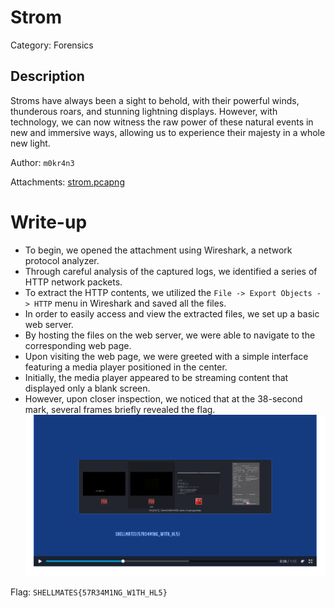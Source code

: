 # Strom
Category: Forensics

## Description
Stroms have always been a sight to behold, with their powerful winds, thunderous roars, and stunning lightning displays. However, with technology, we can now witness the raw power of these natural events in new and immersive ways, allowing us to experience their majesty in a whole new light.

Author: `m0kr4n3`

Attachments: [strom.pcapng](attachments/strom.pcapng)

# Write-up
- To begin, we opened the attachment using Wireshark, a network protocol analyzer.
- Through careful analysis of the captured logs, we identified a series of HTTP network packets.
- To extract the HTTP contents, we utilized the `File -> Export Objects -> HTTP` menu in Wireshark and saved all the files.
- In order to easily access and view the extracted files, we set up a basic web server.
- By hosting the files on the web server, we were able to navigate to the corresponding web page.
- Upon visiting the web page, we were greeted with a simple interface featuring a media player positioned in the center.
- Initially, the media player appeared to be streaming content that displayed only a blank screen.
- However, upon closer inspection, we noticed that at the 38-second mark, several frames briefly revealed the flag.
![](solution/image.png)

Flag: `SHELLMATES{57R34M1NG_W1TH_HL5}`
